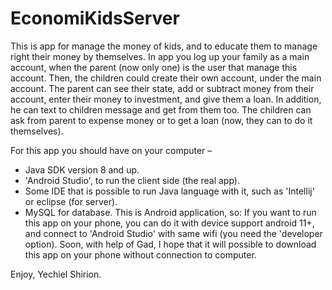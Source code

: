 # EconomiKidsServer

This is app for manage the money of kids, and to educate them to manage right their money by themselves.
In app you log up your family as a main account, when the parent (now only one) is the user that manage this account. Then, the children could create their own account, under the main account. 
The parent can see their state, add or subtract money from their account, enter their money to investment, and give them  a loan. In addition, he can text to children message and get from them too.
The children can ask from parent to expense money or to get a loan (now, they can to do it themselves).

For this app you should have on your computer – 
-	Java SDK version 8 and up.
-	'Android Studio', to run the client side (the real app).
-	Some IDE that is possible to run Java language with it, such as 'Intellij' or eclipse (for server).
-	MySQL for database.
This is Android application, so:
If you want to run this app on your phone, you can do it with device support android 11+, and connect to 'Android Studio' with same wifi (you need the 'developer option).
Soon, with help of Gad, I hope that it will possible to download this app on your phone without connection to computer.

Enjoy,
Yechiel Shirion.
